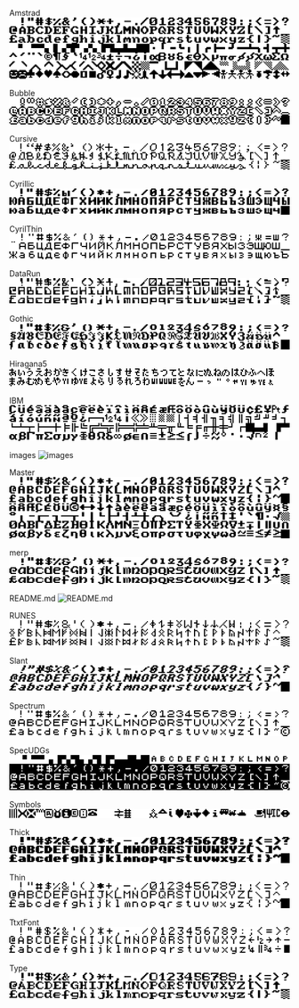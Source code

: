 Amstrad
![Amstrad](images/Amstrad.png)

Bubble
![Bubble](images/Bubble.png)

Cursive
![Cursive](images/Cursive.png)

Cyrillic
![Cyrillic](images/Cyrillic.png)

CyrilThin
![CyrilThin](images/CyrilThin.png)

DataRun
![DataRun](images/DataRun.png)

Gothic
![Gothic](images/Gothic.png)

Hiragana5
![Hiragana5](images/Hiragana5.png)

IBM
![IBM](images/IBM.png)

images
![images](images/images.png)

Master
![Master](images/Master.png)

merp
![merp](images/merp.png)

README.md
![README.md](images/README.md.png)

RUNES
![RUNES](images/RUNES.png)

Slant
![Slant](images/Slant.png)

Spectrum
![Spectrum](images/Spectrum.png)

SpecUDGs
![SpecUDGs](images/SpecUDGs.png)

Symbols
![Symbols](images/Symbols.png)

Thick
![Thick](images/Thick.png)

Thin
![Thin](images/Thin.png)

TtxtFont
![TtxtFont](images/TtxtFont.png)

Type
![Type](images/Type.png)

